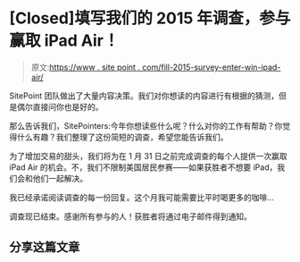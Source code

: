 # [Closed]填写我们的 2015 年调查，参与赢取 iPad Air！

> 原文:[https://www . site point . com/fill-2015-survey-enter-win-ipad-air/](https://www.sitepoint.com/fill-2015-survey-enter-win-ipad-air/)

SitePoint 团队做出了大量内容决策。我们对你想读的内容进行有根据的猜测，但是偶尔直接问你也是好的。

那么告诉我们，SitePointers:今年你想读些什么呢？什么对你的工作有帮助？你觉得什么有趣？我们整理了这份简短的调查，希望您能告诉我们。

为了增加交易的甜头，我们将为在 1 月 31 日之前完成调查的每个人提供一次赢取 iPad Air 的机会。不，我们不限制美国居民参赛——如果获胜者不想要 iPad，我们会和他们一起解决。

我已经承诺阅读调查的每一份回复。这个月我可能需要比平时喝更多的咖啡…

调查现已结束。感谢所有参与的人！获胜者将通过电子邮件得到通知。

## 分享这篇文章
